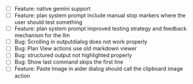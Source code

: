 - [ ] Feature: native gemini support
- [ ] Feature: plan system prompt include manual stop markers where the user should test something
- [ ] Feature: plan system prompt improved testing strategy and feedback mechanism for the llm
- [ ] Bug: Scrolling in outputdialog does not work properly
- [ ] Bug: Plan View actions use old markdown viewer
- [ ] Bug: structured output not highlighted properly
- [ ] Bug: Show last command skips the first line
- [ ] Feature: Paste Image in aider dialog should call the clipboard image action
